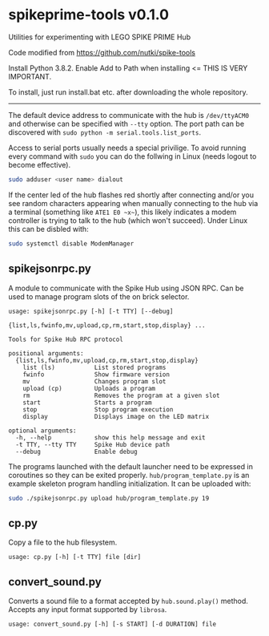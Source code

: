 # spikeprime-tools v0.1.0
Utilities for experimenting with LEGO SPIKE PRIME Hub

Code modified from https://github.com/nutki/spike-tools

Install Python 3.8.2. Enable Add to Path when installing <= THIS IS VERY IMPORTANT.

To install, just run install.bat etc. after downloading the whole repository.

-------------

The default device address to communicate with the hub is `/dev/ttyACM0` and otherwise can be specified with `--tty` option. The port path can be discovered with `sudo python -m serial.tools.list_ports`.

Access to serial ports usually needs a special privilige. To avoid running every command with `sudo`
you can do the follwing in Linux (needs logout to become effective). 
```sh
sudo adduser <user name> dialout
```

If the center led of the hub flashes red shortly after connecting and/or you see random characters
appearing when manually connecting to the hub via a terminal (something like `ATE1 E0 ~x~`), this
likely indicates a modem controller is trying to talk to the hub (which won't succeed). Under 
Linux this can be disbled with:
```sh
sudo systemctl disable ModemManager
```

## spikejsonrpc.py
A module to communicate with the Spike Hub using JSON RPC. Can be used to manage program slots of the on brick selector.

```
usage: spikejsonrpc.py [-h] [-t TTY] [--debug]
                       {list,ls,fwinfo,mv,upload,cp,rm,start,stop,display} ...

Tools for Spike Hub RPC protocol

positional arguments:
  {list,ls,fwinfo,mv,upload,cp,rm,start,stop,display}
    list (ls)           List stored programs
    fwinfo              Show firmware version
    mv                  Changes program slot
    upload (cp)         Uploads a program
    rm                  Removes the program at a given slot
    start               Starts a program
    stop                Stop program execution
    display             Displays image on the LED matrix

optional arguments:
  -h, --help            show this help message and exit
  -t TTY, --tty TTY     Spike Hub device path
  --debug               Enable debug
```

The programs launched with the default launcher need to be expressed in coroutines so they can be
exited properly. `hub/program_template.py` is an example skeleton program handling initialization.
It can be uploaded with:
```sh
sudo ./spikejsonrpc.py upload hub/program_template.py 19
```

## cp.py
Copy a file to the hub filesystem.
```
usage: cp.py [-h] [-t TTY] file [dir]
```

## convert_sound.py
Converts a sound file to a format accepted by `hub.sound.play()` method. Accepts any input format supported by `librosa`.

```
usage: convert_sound.py [-h] [-s START] [-d DURATION] file
```
